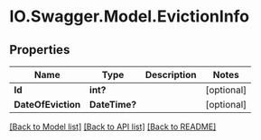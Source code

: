 # IO.Swagger.Model.EvictionInfo
## Properties

Name | Type | Description | Notes
------------ | ------------- | ------------- | -------------
**Id** | **int?** |  | [optional] 
**DateOfEviction** | **DateTime?** |  | [optional] 

[[Back to Model list]](../README.md#documentation-for-models) [[Back to API list]](../README.md#documentation-for-api-endpoints) [[Back to README]](../README.md)

